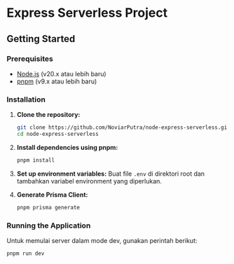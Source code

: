 # Express Serverless Project

## Getting Started

### Prerequisites
- [Node.js](https://nodejs.org/) (v20.x atau lebih baru)
- [pnpm](https://pnpm.io/) (v9.x atau lebih baru)

### Installation
1. **Clone the repository:**
    ```sh
    git clone https://github.com/NoviarPutra/node-express-serverless.git
    cd node-express-serverless
    ```

2. **Install dependencies using pnpm:**
    ```sh
    pnpm install
    ```

3. **Set up environment variables:**
   Buat file `.env` di direktori root dan tambahkan variabel environment yang diperlukan.

4. **Generate Prisma Client:**
    ```sh
    pnpm prisma generate
    ```

### Running the Application
Untuk memulai server dalam mode dev, gunakan perintah berikut:
```sh
pnpm run dev
